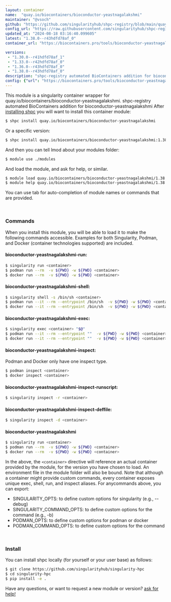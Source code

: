 ```yaml
---
layout: container
name:  "quay.io/biocontainers/bioconductor-yeastnagalakshmi"
maintainer: "@vsoch"
github: "https://github.com/singularityhub/shpc-registry/blob/main/quay.io/biocontainers/bioconductor-yeastnagalakshmi/container.yaml"
config_url: "https://raw.githubusercontent.com/singularityhub/shpc-registry/main/quay.io/biocontainers/bioconductor-yeastnagalakshmi/container.yaml"
updated_at: "2024-08-18 03:16:40.099605"
latest: "1.38.0--r43hdfd78af_0"
container_url: "https://biocontainers.pro/tools/bioconductor-yeastnagalakshmi"

versions:
 - "1.30.0--r41hdfd78af_1"
 - "1.33.0--r42hdfd78af_0"
 - "1.36.0--r43hdfd78af_0"
 - "1.38.0--r43hdfd78af_0"
description: "shpc-registry automated BioContainers addition for bioconductor-yeastnagalakshmi"
config: {"url": "https://biocontainers.pro/tools/bioconductor-yeastnagalakshmi", "maintainer": "@vsoch", "description": "shpc-registry automated BioContainers addition for bioconductor-yeastnagalakshmi", "latest": {"1.38.0--r43hdfd78af_0": "sha256:2362946b41cbaaf454b57085c8a4d7b6cbb49b5e10389e0390870bb973323c99"}, "tags": {"1.30.0--r41hdfd78af_1": "sha256:c42f199c52ea7add017438d034ef1771e6d3d30c8ce38f7764f3e8611a60371e", "1.33.0--r42hdfd78af_0": "sha256:1745a4fcc2e7fb51208cc0badee15196692ce00a81d1bebe527bcb965ee2fd5a", "1.36.0--r43hdfd78af_0": "sha256:9730064c67be6820cd01087b7a7a62a0321f57b7333e8ff3396b2aa79b2b227e", "1.38.0--r43hdfd78af_0": "sha256:2362946b41cbaaf454b57085c8a4d7b6cbb49b5e10389e0390870bb973323c99"}, "docker": "quay.io/biocontainers/bioconductor-yeastnagalakshmi"}
---
```


This module is a singularity container wrapper for quay.io/biocontainers/bioconductor-yeastnagalakshmi.
shpc-registry automated BioContainers addition for bioconductor-yeastnagalakshmi
After [installing shpc](#install) you will want to install this container module:


```bash
$ shpc install quay.io/biocontainers/bioconductor-yeastnagalakshmi
```

Or a specific version:

```bash
$ shpc install quay.io/biocontainers/bioconductor-yeastnagalakshmi:1.38.0--r43hdfd78af_0
```

And then you can tell lmod about your modules folder:

```bash
$ module use ./modules
```

And load the module, and ask for help, or similar.

```bash
$ module load quay.io/biocontainers/bioconductor-yeastnagalakshmi/1.38.0--r43hdfd78af_0
$ module help quay.io/biocontainers/bioconductor-yeastnagalakshmi/1.38.0--r43hdfd78af_0
```

You can use tab for auto-completion of module names or commands that are provided.

<br>

### Commands

When you install this module, you will be able to load it to make the following commands accessible.
Examples for both Singularity, Podman, and Docker (container technologies supported) are included.

#### bioconductor-yeastnagalakshmi-run:

```bash
$ singularity run <container>
$ podman run --rm  -v ${PWD} -w ${PWD} <container>
$ docker run --rm  -v ${PWD} -w ${PWD} <container>
```

#### bioconductor-yeastnagalakshmi-shell:

```bash
$ singularity shell -s /bin/sh <container>
$ podman run --it --rm --entrypoint /bin/sh  -v ${PWD} -w ${PWD} <container>
$ docker run --it --rm --entrypoint /bin/sh  -v ${PWD} -w ${PWD} <container>
```

#### bioconductor-yeastnagalakshmi-exec:

```bash
$ singularity exec <container> "$@"
$ podman run --it --rm --entrypoint ""  -v ${PWD} -w ${PWD} <container> "$@"
$ docker run --it --rm --entrypoint ""  -v ${PWD} -w ${PWD} <container> "$@"
```

#### bioconductor-yeastnagalakshmi-inspect:

Podman and Docker only have one inspect type.

```bash
$ podman inspect <container>
$ docker inspect <container>
```

#### bioconductor-yeastnagalakshmi-inspect-runscript:

```bash
$ singularity inspect -r <container>
```

#### bioconductor-yeastnagalakshmi-inspect-deffile:

```bash
$ singularity inspect -d <container>
```



#### bioconductor-yeastnagalakshmi

```bash
$ singularity run <container>
$ podman run --rm  -v ${PWD} -w ${PWD} <container>
$ docker run --rm  -v ${PWD} -w ${PWD} <container>
```


In the above, the `<container>` directive will reference an actual container provided
by the module, for the version you have chosen to load. An environment file in the
module folder will also be bound. Note that although a container
might provide custom commands, every container exposes unique exec, shell, run, and
inspect aliases. For anycommands above, you can export:

 - SINGULARITY_OPTS: to define custom options for singularity (e.g., --debug)
 - SINGULARITY_COMMAND_OPTS: to define custom options for the command (e.g., -b)
 - PODMAN_OPTS: to define custom options for podman or docker
 - PODMAN_COMMAND_OPTS: to define custom options for the command

<br>

### Install

You can install shpc locally (for yourself or your user base) as follows:

```bash
$ git clone https://github.com/singularityhub/singularity-hpc
$ cd singularity-hpc
$ pip install -e .
```

Have any questions, or want to request a new module or version? [ask for help!](https://github.com/singularityhub/singularity-hpc/issues)
